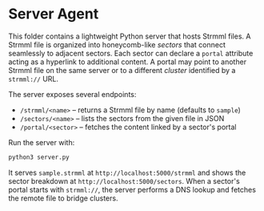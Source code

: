 # Server Agent

This folder contains a lightweight Python server that hosts Strmml files. A
Strmml file is organized into honeycomb-like *sectors* that connect seamlessly
to adjacent sectors. Each sector can declare a `portal` attribute acting as a
hyperlink to additional content. A portal may point to another Strmml file on
the same server or to a different *cluster* identified by a `strmml://` URL.

The server exposes several endpoints:
* `/strmml/<name>` – returns a Strmml file by name (defaults to `sample`)
* `/sectors/<name>` – lists the sectors from the given file in JSON
* `/portal/<sector>` – fetches the content linked by a sector's portal

Run the server with:

```bash
python3 server.py
```

It serves `sample.strmml` at `http://localhost:5000/strmml` and shows the
sector breakdown at `http://localhost:5000/sectors`. When a sector's portal
starts with `strmml://`, the server performs a DNS lookup and fetches the
remote file to bridge clusters.
